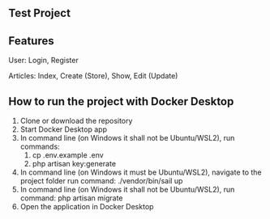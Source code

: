 ## Test Project

## Features

User: Login, Register

Articles: Index, Create (Store), Show, Edit (Update)

## How to run the project with Docker Desktop

1. Clone or download the repository
2. Start Docker Desktop app
3. In command line (on Windows it shall not be Ubuntu/WSL2), run commands:
    1) cp .env.example .env
    2) php artisan key:generate
4. In command line (on Windows it must be Ubuntu/WSL2), navigate to the project folder run command: ./vendor/bin/sail up
5. In command line (on Windows it shall not be Ubuntu/WSL2), run command: php artisan migrate
6. Open the application in Docker Desktop
